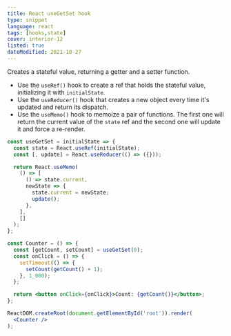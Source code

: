 ```yaml
---
title: React useGetSet hook
type: snippet
language: react
tags: [hooks,state]
cover: interior-12
listed: true
dateModified: 2021-10-27
---
```


Creates a stateful value, returning a getter and a setter function.

- Use the `useRef()` hook to create a ref that holds the stateful value, initializing it with `initialState`.
- Use the `useReducer()` hook that creates a new object every time it's updated and return its dispatch.
- Use the `useMemo()` hook to memoize a pair of functions. The first one will return the current value of the `state` ref and the second one will update it and force a re-render.

```jsx
const useGetSet = initialState => {
  const state = React.useRef(initialState);
  const [, update] = React.useReducer(() => ({}));

  return React.useMemo(
    () => [
      () => state.current,
      newState => {
        state.current = newState;
        update();
      },
    ],
    []
  );
};

const Counter = () => {
  const [getCount, setCount] = useGetSet(0);
  const onClick = () => {
    setTimeout(() => {
      setCount(getCount() + 1);
    }, 1_000);
  };

  return <button onClick={onClick}>Count: {getCount()}</button>;
};

ReactDOM.createRoot(document.getElementById('root')).render(
  <Counter />
);
```
